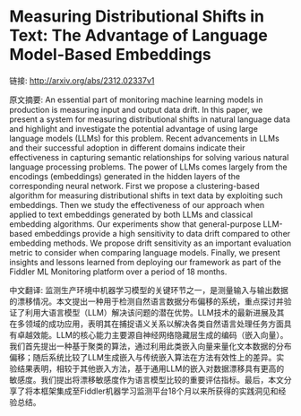 # Measuring Distributional Shifts in Text: The Advantage of Language Model-Based Embeddings

链接: http://arxiv.org/abs/2312.02337v1

原文摘要:
An essential part of monitoring machine learning models in production is
measuring input and output data drift. In this paper, we present a system for
measuring distributional shifts in natural language data and highlight and
investigate the potential advantage of using large language models (LLMs) for
this problem. Recent advancements in LLMs and their successful adoption in
different domains indicate their effectiveness in capturing semantic
relationships for solving various natural language processing problems. The
power of LLMs comes largely from the encodings (embeddings) generated in the
hidden layers of the corresponding neural network. First we propose a
clustering-based algorithm for measuring distributional shifts in text data by
exploiting such embeddings. Then we study the effectiveness of our approach
when applied to text embeddings generated by both LLMs and classical embedding
algorithms. Our experiments show that general-purpose LLM-based embeddings
provide a high sensitivity to data drift compared to other embedding methods.
We propose drift sensitivity as an important evaluation metric to consider when
comparing language models. Finally, we present insights and lessons learned
from deploying our framework as part of the Fiddler ML Monitoring platform over
a period of 18 months.

中文翻译:
监测生产环境中机器学习模型的关键环节之一，是测量输入与输出数据的漂移情况。本文提出一种用于检测自然语言数据分布偏移的系统，重点探讨并验证了利用大语言模型（LLM）解决该问题的潜在优势。LLM技术的最新进展及其在多领域的成功应用，表明其在捕捉语义关系以解决各类自然语言处理任务方面具有卓越效能。LLM的核心能力主要源自神经网络隐藏层生成的编码（嵌入向量）。我们首先提出一种基于聚类的算法，通过利用此类嵌入向量来量化文本数据的分布偏移；随后系统比较了LLM生成嵌入与传统嵌入算法在方法有效性上的差异。实验结果表明，相较于其他嵌入方法，基于通用LLM的嵌入对数据漂移具有更高的敏感度。我们提出将漂移敏感度作为语言模型比较的重要评估指标。最后，本文分享了将本框架集成至Fiddler机器学习监测平台18个月以来所获得的实践洞见和经验总结。
